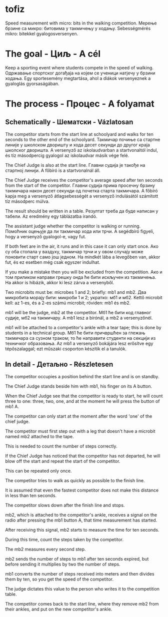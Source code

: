 # tofiz
Speed measurement with micro: bits in the walking competition.
Мерење брзине са микро: битовима у такмичењу у ходању.
Sebességmérés mikro: bitekkel gyalogosversenyen.

The goal - Циљ - A cél
======================
Keep a sporting event where students compete in the speed of walking.
Одржавање спортског догађаја на којем се ученици натјечу у брзини ходања.
Egy sportesemény megtartása, ahol a diákok versenyeznek a gyaloglás gyorsaságában.

The process - Процес - A folyamat
=================================
Schematically - Шематски - Vázlatosan
-------------------------------------
The competitor starts from the start line at schoolyard and walks for ten seconds to the other end of the schoolyard.
Такмичар почиње са стартне линије у школском дворишту и хода десет секунди до другог краја школског дворишта.
A versenyző az iskolaudvarban a startvonaltól indul, és tíz másodpercig gyalogol az iskolaudvar másik vége felé.

The Chief Judge is also at the start line.
Главни судија је такође на стартној линији.
A főbíró is a startvonalnál áll.

The Chief Judge receives the competitor's average speed after ten seconds from the start of the competitor.
Главни судија прима просечну брзину такмичара након десет секунди од почетка старта такмичара.
A főbíró kapja meg a versenyző átlagsebességét a versenyző indulásától számított tíz másodperc múlva.

The result should be written in a table.
Резултат треба да буде написан у табели.
Az eredmény egy táblázatba írandó.

The assistant judge whether the competitor is walking or running.
Помоћник оцењује да ли такмичар хода или трчи.
A segédbíró figyeli, hogy a versenyző gyalogol-e, vagy fut.

If both feet are in the air, it runs and in this case it can only start once. 
Ако су оба стопала у ваздуху, такмичар трчи и у овом случају може поновити старт само још једном.
Ha mindkét lába a levegőben van, akkor fut, és ez esetben még csak egyszer indulhat.

If you make a mistake then you will be excluded from the competition.
Ако и том приликом направи грешку онда ће бити искључен из такмичења.
Ha akkor is hibázik, akkor ki lesz zárva a versenyből.

Two microbits must be: microbes 1 and 2; briefly: mb1 and mb2.
Два микробита морају бити: микроби 1 и 2; укратко: мб1 и мб2.
Kettő microbit kell: az 1-es, és a 2-es számú microbit; röviden: mb1 és mb2.

mb1 will be the judge, mb2 at the competitor.
Мб1 ће бити код главног судије, мб2 на такмичару.
A mb1 lesz a bírónál, a mb2 a versenyzőnél.

mb1 will be attached to a competitor's ankle with a tear tape; this is done by students in a technical group.
Мб1 ће бити причвршћен за глежањ такмичара са сузном траком; то ће направити студенти на секцији из техничког образовања.
Az mb1 a versenyző bokájára lesz erősítve egy tépőszalaggal; ezt műszaki csoporton készítik el a tanulók.

In detail - Детаљно - Részletesen
---------------------------------
The competitor occupies a position behind the start line and is on standby.


The Chief Judge stands beside him with mb1, his finger on its A button.


When the Chief Judge see that the competitor is ready to start, he will count three to one: three, two, one, and at the moment he will press the button of mb1 A.


The competitor can only start at the moment after the word 'one' of the chief judge.


The competitor must first step out with a leg that doesn't have a microbit named mb2 attached to the tape.


This is needed to count the number of steps correctly.


If the Chief Judge has noticed that the competitor has not departed, he will blow off the start and repeat the start of the competitor.


This can be repeated only once.


The competitor tries to walk as quickly as possible to the finish line.


It is assumed that even the fastest competitor does not make this distance in less than ten seconds.


The competitor slows down after the finish line and stops.


mb2, which is attached to the competitor's ankle, receives a signal on the radio after pressing the mb1 button A,
that time measurement has started. 


After receiving this signal, mb2 starts to measure the time for ten seconds. 


During this time, count the steps taken by the competitor. 


The mb2 measures every second step.


mb2 sends the number of steps to mb1 after ten seconds expired, but before sending it multiplies by two the number of steps.


mb1 converts the number of steps received into meters and then divides them by ten, so you get the speed of the competitor.


The judge dictates this value to the person who writes it to the competition table.


The competitor comes back to the start line, where they remove mb2 from their ankles, and put on the new competitor's ankle.

